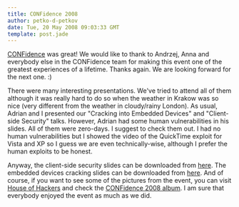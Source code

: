 ```yaml
---
title: CONFidence 2008
author: petko-d-petkov
date: Tue, 20 May 2008 09:03:33 GMT
template: post.jade
---
```


[CONFidence](http://2008.confidence.org.pl) was great! We would like to thank to Andrzej, Anna and everybody else in the CONFidence team for making this event one of the greatest experiences of a lifetime. Thanks again. We are looking forward for the next one. :)

There were many interesting presentations. We've tried to attend all of them although it was really hard to do so when the weather in Krakow was so nice (very different from the weather in cloudy/rainy London). As usual, Adrian and I presented our "Cracking into Embedded Devices" and "Client-side Security" talks. However, Adrian had some human vulnerabilities in his slides. All of them were zero-days. I suggest to check them out. I had no human vulnerabilities but I showed the video of the QuickTime exploit for Vista and XP so I guess we are even technically-wise, although I prefer the human exploits to be honest.

Anyway, the client-side security slides can be downloaded from [here](/files/2008/05/client-side-security-slides-confidence2008.pdf). The embedded devices cracking slides can be downloaded from [here](/files/2008/05/cracking-into-embedded-devices-confidence-2k8.pdf). And of course, if you want to see some of the pictures from the event, you can visit [House of Hackers](http://www.houseofhackers.org) and check the [CONFidence 2008 album](http://www.houseofhackers.org/photo/album/show?id=2092781:Album:36981). I am sure that everybody enjoyed the event as much as we did.
